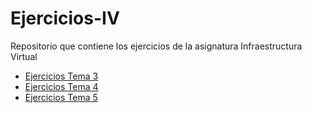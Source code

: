 # Ejercicios-IV
Repositorio que contiene los ejercicios de la asignatura Infraestructura Virtual

- [Ejercicios Tema 3](ejercicios/tema3.md)
- [Ejercicios Tema 4](ejercicios/tema4.md)
- [Ejercicios Tema 5](ejercicios/tema5.md)